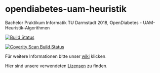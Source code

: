 # opendiabetes-uam-heuristik
Bachelor Praktikum Informatik TU Darmstadt 2018, OpenDiabetes - UAM-Heuristik-Algorithmen

[![Build Status](https://travis-ci.org/TUDa-BP-11/opendiabetes-uam-heuristik.png?branch=master)](https://travis-ci.org/TUDa-BP-11/opendiabetes-uam-heuristik)

<a href="https://scan.coverity.com/projects/tuda-bp-11-opendiabetes-uam-heuristik">
  <img alt="Coverity Scan Build Status"
       src="https://scan.coverity.com/projects/17161/badge.svg"/>
</a>

Für weitere Informationen bitte unser [wiki](https://github.com/TUDa-BP-11/opendiabetes-uam-heuristik/wiki) klicken.

Hier sind unsere verwendeten [Lizensen](https://github.com/TUDa-BP-11/opendiabetes-uam-heuristik/blob/master/LICENSE) zu finden.
